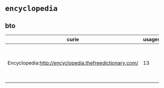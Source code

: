 # `encyclopedia`

## bto

| curie                                                   |   usages | nodes                                                                                                                                                                                                                                                                                                      |
|---------------------------------------------------------|----------|------------------------------------------------------------------------------------------------------------------------------------------------------------------------------------------------------------------------------------------------------------------------------------------------------------|
| Encyclopedia:http://encyclopedia.thefreedictionary.com/ |       13 | [BTO:0002643](http://purl.obolibrary.org/obo/BTO_0002643), [BTO:0004535](http://purl.obolibrary.org/obo/BTO_0004535), [BTO:0004536](http://purl.obolibrary.org/obo/BTO_0004536), [BTO:0004537](http://purl.obolibrary.org/obo/BTO_0004537), [BTO:0004538](http://purl.obolibrary.org/obo/BTO_0004538), ... |

